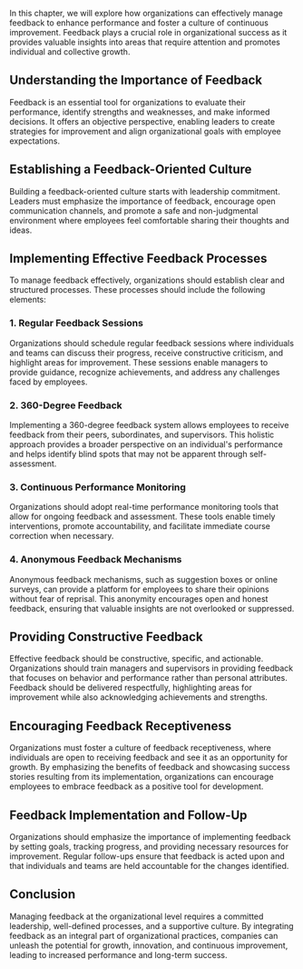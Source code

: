 
In this chapter, we will explore how organizations can effectively manage feedback to enhance performance and foster a culture of continuous improvement. Feedback plays a crucial role in organizational success as it provides valuable insights into areas that require attention and promotes individual and collective growth.

Understanding the Importance of Feedback
----------------------------------------

Feedback is an essential tool for organizations to evaluate their performance, identify strengths and weaknesses, and make informed decisions. It offers an objective perspective, enabling leaders to create strategies for improvement and align organizational goals with employee expectations.

Establishing a Feedback-Oriented Culture
----------------------------------------

Building a feedback-oriented culture starts with leadership commitment. Leaders must emphasize the importance of feedback, encourage open communication channels, and promote a safe and non-judgmental environment where employees feel comfortable sharing their thoughts and ideas.

Implementing Effective Feedback Processes
-----------------------------------------

To manage feedback effectively, organizations should establish clear and structured processes. These processes should include the following elements:

### 1. Regular Feedback Sessions

Organizations should schedule regular feedback sessions where individuals and teams can discuss their progress, receive constructive criticism, and highlight areas for improvement. These sessions enable managers to provide guidance, recognize achievements, and address any challenges faced by employees.

### 2. 360-Degree Feedback

Implementing a 360-degree feedback system allows employees to receive feedback from their peers, subordinates, and supervisors. This holistic approach provides a broader perspective on an individual's performance and helps identify blind spots that may not be apparent through self-assessment.

### 3. Continuous Performance Monitoring

Organizations should adopt real-time performance monitoring tools that allow for ongoing feedback and assessment. These tools enable timely interventions, promote accountability, and facilitate immediate course correction when necessary.

### 4. Anonymous Feedback Mechanisms

Anonymous feedback mechanisms, such as suggestion boxes or online surveys, can provide a platform for employees to share their opinions without fear of reprisal. This anonymity encourages open and honest feedback, ensuring that valuable insights are not overlooked or suppressed.

Providing Constructive Feedback
-------------------------------

Effective feedback should be constructive, specific, and actionable. Organizations should train managers and supervisors in providing feedback that focuses on behavior and performance rather than personal attributes. Feedback should be delivered respectfully, highlighting areas for improvement while also acknowledging achievements and strengths.

Encouraging Feedback Receptiveness
----------------------------------

Organizations must foster a culture of feedback receptiveness, where individuals are open to receiving feedback and see it as an opportunity for growth. By emphasizing the benefits of feedback and showcasing success stories resulting from its implementation, organizations can encourage employees to embrace feedback as a positive tool for development.

Feedback Implementation and Follow-Up
-------------------------------------

Organizations should emphasize the importance of implementing feedback by setting goals, tracking progress, and providing necessary resources for improvement. Regular follow-ups ensure that feedback is acted upon and that individuals and teams are held accountable for the changes identified.

Conclusion
----------

Managing feedback at the organizational level requires a committed leadership, well-defined processes, and a supportive culture. By integrating feedback as an integral part of organizational practices, companies can unleash the potential for growth, innovation, and continuous improvement, leading to increased performance and long-term success.
